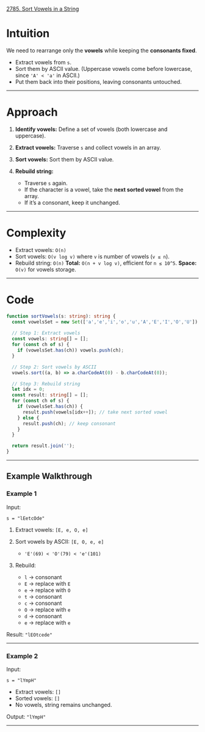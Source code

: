[2785. Sort Vowels in a String](https://leetcode.com/problems/sort-vowels-in-a-string/)

# Intuition

We need to rearrange only the **vowels** while keeping the **consonants fixed**.

* Extract vowels from `s`.
* Sort them by ASCII value. (Uppercase vowels come before lowercase, since `'A' < 'a'` in ASCII.)
* Put them back into their positions, leaving consonants untouched.

---

# Approach

1. **Identify vowels:** Define a set of vowels (both lowercase and uppercase).
2. **Extract vowels:** Traverse `s` and collect vowels in an array.
3. **Sort vowels:** Sort them by ASCII value.
4. **Rebuild string:**

   * Traverse `s` again.
   * If the character is a vowel, take the **next sorted vowel** from the array.
   * If it’s a consonant, keep it unchanged.

---

# Complexity

* Extract vowels: `O(n)`
* Sort vowels: `O(v log v)` where `v` is number of vowels (`v ≤ n`).
* Rebuild string: `O(n)`
  **Total:** `O(n + v log v)`, efficient for `n ≤ 10^5`.
  **Space:** `O(v)` for vowels storage.

---

# Code

```typescript
function sortVowels(s: string): string {
  const vowelsSet = new Set(['a','e','i','o','u','A','E','I','O','U']);
  
  // Step 1: Extract vowels
  const vowels: string[] = [];
  for (const ch of s) {
    if (vowelsSet.has(ch)) vowels.push(ch);
  }

  // Step 2: Sort vowels by ASCII
  vowels.sort((a, b) => a.charCodeAt(0) - b.charCodeAt(0));

  // Step 3: Rebuild string
  let idx = 0;
  const result: string[] = [];
  for (const ch of s) {
    if (vowelsSet.has(ch)) {
      result.push(vowels[idx++]); // take next sorted vowel
    } else {
      result.push(ch); // keep consonant
    }
  }

  return result.join('');
}
```

---

## Example Walkthrough

### Example 1

Input:

```
s = "lEetcOde"
```

1. Extract vowels: `[E, e, O, e]`
2. Sort vowels by ASCII: `[E, O, e, e]`

   * `'E'(69) < 'O'(79) < 'e'(101)`
3. Rebuild:

   * `l` → consonant
   * `E` → replace with `E`
   * `e` → replace with `O`
   * `t` → consonant
   * `c` → consonant
   * `O` → replace with `e`
   * `d` → consonant
   * `e` → replace with `e`

Result: `"lEOtcede"` 

---

### Example 2

Input:

```
s = "lYmpH"
```

* Extract vowels: `[]`
* Sorted vowels: `[]`
* No vowels, string remains unchanged.

Output: `"lYmpH"` 

---
